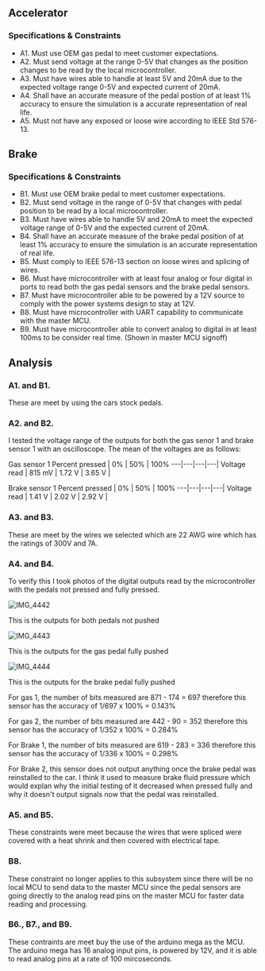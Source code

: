 
## Accelerator

### Specifications & Constraints
- A1. Must use OEM gas pedal to meet customer expectations.
- A2. Must send voltage at the range 0-5V that changes as the position changes to be read by the local microcontroller.
- A3. Must have wires able to handle at least 5V and 20mA due to the expected voltage range 0-5V and expected current of 20mA.
- A4. Shall have an accurate measure of the pedal postion of at least 1% accuracy to ensure the simulation is a accurate representation of real life. 
- A5. Must not have any exposed or loose wire according to IEEE Std 576-13.  

## Brake 

### Specifications & Constraints
- B1. Must use OEM brake pedal to meet customer expectations.
- B2. Must send voltage in the range of 0-5V that changes with pedal position to be read by a local microcontroller.
- B3. Must have wires able to handle 5V and 20mA to meet the expected voltage range of 0-5V and the expected current of 20mA. 
- B4. Shall have an accurate measure of the brake pedal position of at least 1% accuracy to ensure the simulation is an accurate representation of real life.
- B5. Must comply to IEEE 576-13 section on loose wires and splicing of wires.
- B6. Must have microcontroller with at least four analog or four digital in ports to read both the gas pedal sensors and the brake pedal sensors.
- B7. Must have microcontroller able to be powered by a 12V source to comply with the power systems design to stay at 12V.
- B8. Must have microcontroller with UART capability to communicate with the master MCU. 
- B9. Must have microcontroller able to convert analog to digital in at least 100ms to be consider real time. (Shown in master MCU signoff)

## Analysis

### A1. and B1.
These are meet by using the cars stock pedals.

### A2. and B2.
I tested the voltage range of the outputs for both the gas senor 1 and brake sensor 1 with an oscilloscope. The mean of the voltages are as follows:

Gas sensor 1
Percent pressed | 0% | 50% | 100% 
---|---|---|---|
Voltage read | 815 mV | 1.72 V | 3.65 V |

Brake sensor 1 
Percent pressed | 0% | 50% | 100% 
---|---|---|---|
Voltage read | 1.41 V | 2.02 V | 2.92 V |

### A3. and B3. 
These are meet by the wires we selected which are 22 AWG wire which has the ratings of 300V and 7A.

### A4. and B4.
To verify this I took photos of the digital outputs read by the microcontroller with the pedals not pressed and fully pressed. 

![IMG_4442](https://user-images.githubusercontent.com/117474294/228996747-a3c030e0-4b2a-4600-9534-1e564b554080.jpg)

This is the outputs for both pedals not pushed 

![IMG_4443](https://user-images.githubusercontent.com/117474294/228996705-0b2346e4-25f1-4cad-ab41-17f2475a7b95.jpg)

This is the outputs for the gas pedal fully pushed

![IMG_4444](https://user-images.githubusercontent.com/117474294/228996659-09ca5c9e-f5ef-4e14-b2f1-18f9ba0b5985.jpg)

This is the outputs for the brake pedal fully pushed

For gas 1, the number of bits measured are 871 - 174 = 697 therefore this sensor has the accuracy of 1/697 x 100% = 0.143%

For gas 2, the number of bits measured are 442 - 90 = 352 therefore this sensor has the accuracy of 1/352 x 100% = 0.284%

For Brake 1, the number of bits measured are 619 - 283 = 336 therefore this sensor has the accuracy of 1/336 x 100% = 0.298%

For Brake 2, this sensor does not output anything once the brake pedal was reinstalled to the car. I think it used to measure brake fluid pressure which would explan why the initial testing of it decreased when pressed fully and why it doesn't output signals now that the pedal was reinstalled.

### A5. and B5.
These constraints were meet because the wires that were spliced were covered with a heat shrink and then covered with electrical tape.

### B8.
These constraint no longer applies to this subsystem since there will be no local MCU to send data to the master MCU since the pedal sensors are going directly to the analog read pins on the master MCU for faster data reading and processing. 

### B6., B7., and B9.
These contraints are meet buy the use of the arduino mega as the MCU. The arduino mega has 16 analog input pins, is powered by 12V, and it is able to read analog pins at a rate of 100 mircoseconds. 

